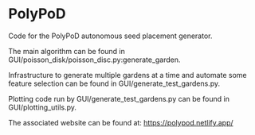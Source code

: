 # PolyPoD
Code for the PolyPoD autonomous seed placement generator. 

The main algorithm can be found in GUI/poisson_disk/poisson_disc.py:generate_garden.

Infrastructure to generate multiple gardens at a time and automate some feature selection can be found in GUI/generate_test_gardens.py.

Plotting code run by GUI/generate_test_gardens.py can be found in GUI/plotting_utils.py.

The associated website can be found at: https://polypod.netlify.app/
